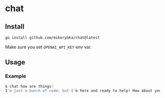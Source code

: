 # chat

## Install

```bash
go install github.com/mikerybka/chat@latest
```

Make sure you set `OPENAI_API_KEY` env var.

## Usage

### Example
```bash
$ chat how are things?
I'm just a bunch of code, but I'm here and ready to help! How about you?
```
